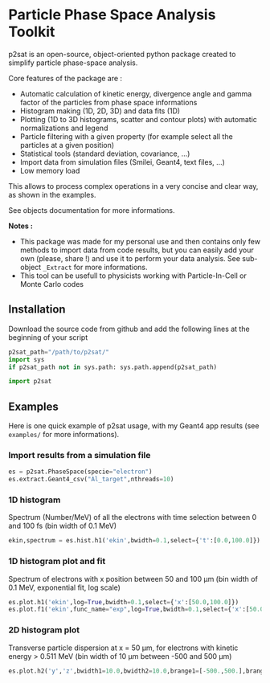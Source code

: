 # Particle Phase Space Analysis Toolkit

p2sat is an open-source, object-oriented python package created to simplify particle phase-space analysis.

Core features of the package are :
- Automatic calculation of kinetic energy, divergence angle and gamma factor of the particles from phase space informations
- Histogram making (1D, 2D, 3D) and data fits (1D)
- Plotting (1D to 3D histograms, scatter and contour plots) with automatic normalizations and legend
- Particle filtering with a given property (for example select all the particles at a given position)
- Statistical tools (standard deviation, covariance, ...)
- Import data from simulation files (Smilei, Geant4, text files, ...)
- Low memory load

This allows to process complex operations in a very concise and clear way, as shown in the examples.

See objects documentation for more informations.

**Notes :**
- This package was made for my personal use and then contains only few methods to import data from code results, but you can easily add your own (please, share !) and use it to perform your data analysis. See sub-object ``_Extract`` for more informations.
- This tool can be usefull to physicists working with Particle-In-Cell or Monte Carlo codes

## Installation

Download the source code from github and add the following lines at the beginning of your script

```python
p2sat_path="/path/to/p2sat/"
import sys
if p2sat_path not in sys.path: sys.path.append(p2sat_path)

import p2sat
```

## Examples

Here is one quick example of p2sat usage, with my Geant4 app results (see ``examples/`` for more informations).

### Import results from a simulation file

```python
es = p2sat.PhaseSpace(specie="electron")
es.extract.Geant4_csv("Al_target",nthreads=10)
```

### 1D histogram

Spectrum (Number/MeV) of all the electrons with time selection between 0 and 100 fs (bin width of 0.1 MeV)
```python
ekin,spectrum = es.hist.h1('ekin',bwidth=0.1,select={'t':[0.0,100.0]})
```

### 1D histogram plot and fit

Spectrum of electrons with x position between 50 and 100 µm (bin width of 0.1 MeV, exponential fit, log scale)
```python
es.plot.h1('ekin',log=True,bwidth=0.1,select={'x':[50.0,100.0]})
es.plot.f1('ekin',func_name="exp",log=True,bwidth=0.1,select={'x':[50.0,100.0]})
```

### 2D histogram plot

Transverse particle dispersion at x = 50 µm, for electrons with kinetic energy > 0.511 MeV (bin width of 10 µm between -500 and 500 µm)
```python
es.plot.h2('y','z',bwidth1=10.0,bwidth2=10.0,brange1=[-500.,500.],brange2=[-500.,500.],select={'x':50.0,'ekin':[0.511,None]})
```
